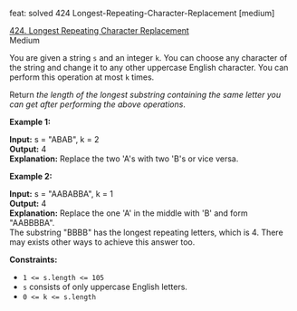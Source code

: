 feat: solved 424 Longest-Repeating-Character-Replacement [medium]

[424. Longest Repeating Character Replacement](https://leetcode.com/problems/longest-repeating-character-replacement/)  
Medium

You are given a string  `s`  and an integer  `k`. You can choose any character of the string and change it to any other uppercase English character. You can perform this operation at most  `k`  times.

Return  _the length of the longest substring containing the same letter you can get after performing the above operations_.

**Example 1:**

**Input:** s = "ABAB", k = 2  
**Output:** 4  
**Explanation:** Replace the two 'A's with two 'B's or vice versa.

**Example 2:**

**Input:** s = "AABABBA", k = 1  
**Output:** 4  
**Explanation:** Replace the one 'A' in the middle with 'B' and form "AABBBBA".  
The substring "BBBB" has the longest repeating letters, which is 4.
There may exists other ways to achieve this answer too.

**Constraints:**

-   `1 <= s.length <= 105`
-   `s`  consists of only uppercase English letters.
-   `0 <= k <= s.length`